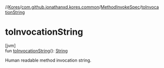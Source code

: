 //[Kores](../../../index.md)/[com.github.jonathanxd.kores.common](../index.md)/[MethodInvokeSpec](index.md)/[toInvocationString](to-invocation-string.md)

# toInvocationString

[jvm]\
fun [toInvocationString](to-invocation-string.md)(): [String](https://kotlinlang.org/api/latest/jvm/stdlib/kotlin/-string/index.html)

Human readable method invocation string.
